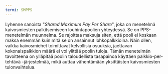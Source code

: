 ```yaml
---
termi: SMPPS
---
```


Lyhenne sanoista "*Shared Maximum Pay Per Share*", joka on menetelmä kaivosmiesten palkitsemiseen louhintapoolien yhteydessä. Se on PPS-menetelmän muunnelma. Se rajoittaa maksuja siten, että pooli ei koskaan maksa enemmän kuin mitä se on ansainnut lohkopalkkioina. Näin ollen, vaikka kaivosmiehet toimittavat kelvollisia osuuksia, jaettavan kokonaispalkkion määrä ei voi ylittää poolin tuloja. Tämän menetelmän tavoitteena on ylläpitää poolin taloudellista tasapainoa käyttäen palkkio-per-tehtävä -järjestelmää, mikä auttaa vähentämään yksittäisten kaivosmiesten tulonvaihtelua.
